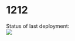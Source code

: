 # 1212

Status of last deployment:<br>
<img src="https://github.com/yurachervo/1212/workflows/CI-test-action/badge.svg?branch=master"><br>
